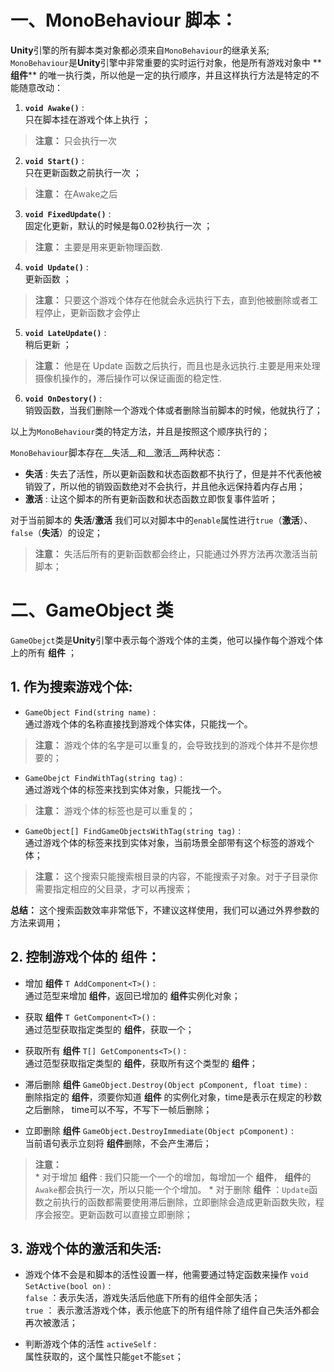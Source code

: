 一、**MonoBehaviour** 脚本：
=================================
**Unity**引擎的所有脚本类对象都必须来自`MonoBehaviour`的继承关系;
`MonoBehaviour`是**Unity**引擎中非常重要的实时运行对象，他是所有游戏对象中 ** **组件**** 的唯一执行类，所以他是一定的执行顺序，并且这样执行方法是特定的不能随意改动：

1. **`void Awake()`** : <br/>
  只在脚本挂在游戏个体上执行 ；
  >__注意：__ 只会执行一次

2. **`void Start()`** : <br/>
  只在更新函数之前执行一次 ；
  >__注意：__ 在Awake之后

3. **`void FixedUpdate()`** : <br/>
  固定化更新，默认的时候是每0.02秒执行一次 ；
  >__注意：__ 主要是用来更新物理函数.

4. **`void Update()`** : <br/>
  更新函数 ；
  >__注意：__ 只要这个游戏个体存在他就会永远执行下去，直到他被删除或者工程停止，更新函数才会停止

5. **`void LateUpdate()`** : <br/>
  稍后更新 ；
  >__注意：__ 他是在 Update 函数之后执行，而且也是永远执行.主要是用来处理摄像机操作的，滞后操作可以保证画面的稳定性.

6. **`void OnDestory()`** : <br/>
  销毁函数，当我们删除一个游戏个体或者删除当前脚本的时候，他就执行了；

以上为`MonoBehaviour`类的特定方法，并且是按照这个顺序执行的；

`MonoBehaviour`脚本存在__失活__和__激活__两种状态：
* __失活__ : 失去了活性，所以更新函数和状态函数都不执行了，但是并不代表他被销毁了，所以他的销毁函数绝对不会执行，并且他永远保持着内存占用；
* __激活__ : 让这个脚本的所有更新函数和状态函数立即恢复事件监听；

对于当前脚本的 __失活__/__激活__ 我们可以对脚本中的`enable`属性进行`true`（__激活__）、`false`（__失活__）的设定；
>__注意：__ 失活后所有的更新函数都会终止，只能通过外界方法再次激活当前脚本；

二、**GameObject** 类
==================================
`GameObejct`类是**Unity**引擎中表示每个游戏个体的主类，他可以操作每个游戏个体上的所有 **组件** ；
## 1. 作为搜索游戏个体:
  * `GameObject Find(string name)` : <br/>
  通过游戏个体的名称直接找到游戏个体实体，只能找一个。
  >__注意：__ 游戏个体的名字是可以重复的，会导致找到的游戏个体并不是你想要的；

  * `GameObejct FindWithTag(string tag)` : <br/>
  通过游戏个体的标签来找到实体对象，只能找一个。 
  >__注意：__ 游戏个体的标签也是可以重复的；

  * `GameObject[] FindGameObjectsWithTag(string tag)` : <br/>
  通过游戏个体的标签来找到实体对象，当前场景全部带有这个标签的游戏个体；
  >__注意：__ 这个搜索只能搜索根目录的内容，不能搜索子对象。对于子目录你需要指定相应的父目录，才可以再搜索；
    
  __总结：__ 这个搜索函数效率非常低下，不建议这样使用，我们可以通过外界参数的方法来调用；

## 2. 控制游戏个体的 **组件**：
  * 增加 **组件** `T AddComponent<T>()` : <br/>
    通过范型来增加 **组件**，返回已增加的 **组件**实例化对象；

  * 获取 **组件** `T GetComponent<T>()` : <br/> 
    通过范型获取指定类型的 **组件**，获取一个；

  * 获取所有 **组件** `T[] GetComponents<T>()` : <br/>
    通过范型获取指定类型的 **组件**，获取所有这个类型的 **组件**；

  * 滞后删除 **组件** `GameObject.Destroy(Object pComponent, float time)` : <br/>
    删除指定的 **组件**，须要你知道 **组件** 的实例化对象，time是表示在规定的秒数之后删除， time可以不写，不写下一帧后删除；

  * 立即删除 **组件** `GameObject.DestroyImmediate(Object pComponent)` : <br/>
    当前语句表示立刻将 **组件**删除，不会产生滞后；

  >__注意：__ <br/>
    * 对于增加 **组件** : 我们只能一个一个的增加，每增加一个 **组件**， **组件**的`Awake`都会执行一次，所以只能一个个增加。
    * 对于删除 **组件** ：`Update`函数之前执行的函数都需要使用滞后删除，立即删除会造成更新函数失败，程序会报空。更新函数可以直接立即删除；

## 3. 游戏个体的激活和失活: 

* 游戏个体不会是和脚本的活性设置一样，他需要通过特定函数来操作
`void SetActive(bool on)` :<br/>
  `false` ：表示失活，游戏失活后他底下所有的组件全部失活；<br/>
  `true` ： 表示激活游戏个体，表示他底下的所有组件除了组件自己失活外都会再次被激活；

* 判断游戏个体的活性 
`activeSelf` : <br/>
  属性获取的，这个属性只能`get`不能`set`；



